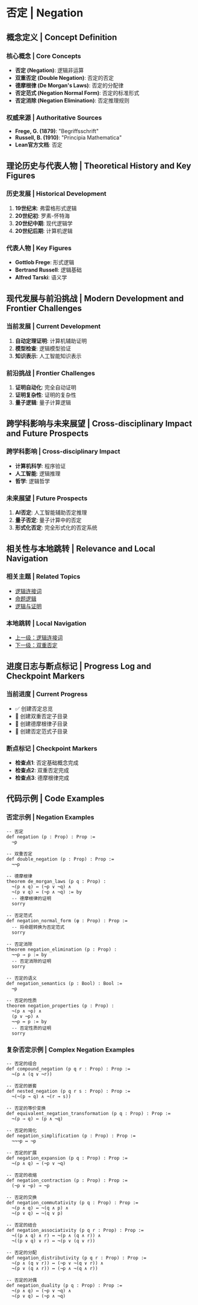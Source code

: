 # 否定 | Negation

## 概念定义 | Concept Definition

### 核心概念 | Core Concepts

- **否定 (Negation)**: 逻辑非运算
- **双重否定 (Double Negation)**: 否定的否定
- **德摩根律 (De Morgan's Laws)**: 否定的分配律
- **否定范式 (Negation Normal Form)**: 否定的标准形式
- **否定消除 (Negation Elimination)**: 否定推理规则

### 权威来源 | Authoritative Sources

- **Frege, G. (1879)**: "Begriffsschrift"
- **Russell, B. (1910)**: "Principia Mathematica"
- **Lean官方文档**: 否定

## 理论历史与代表人物 | Theoretical History and Key Figures

### 历史发展 | Historical Development

1. **19世纪末**: 弗雷格形式逻辑
2. **20世纪初**: 罗素-怀特海
3. **20世纪中期**: 现代逻辑学
4. **20世纪后期**: 计算机逻辑

### 代表人物 | Key Figures

- **Gottlob Frege**: 形式逻辑
- **Bertrand Russell**: 逻辑基础
- **Alfred Tarski**: 语义学

## 现代发展与前沿挑战 | Modern Development and Frontier Challenges

### 当前发展 | Current Development

1. **自动定理证明**: 计算机辅助证明
2. **模型检查**: 逻辑模型验证
3. **知识表示**: 人工智能知识表示

### 前沿挑战 | Frontier Challenges

1. **证明自动化**: 完全自动证明
2. **证明复杂性**: 证明的复杂性
3. **量子逻辑**: 量子计算逻辑

## 跨学科影响与未来展望 | Cross-disciplinary Impact and Future Prospects

### 跨学科影响 | Cross-disciplinary Impact

- **计算机科学**: 程序验证
- **人工智能**: 逻辑推理
- **哲学**: 逻辑哲学

### 未来展望 | Future Prospects

1. **AI否定**: 人工智能辅助否定推理
2. **量子否定**: 量子计算中的否定
3. **形式化否定**: 完全形式化的否定系统

## 相关性与本地跳转 | Relevance and Local Navigation

### 相关主题 | Related Topics

- [逻辑连接词](../01-总览.md)
- [命题逻辑](../../01-总览.md)
- [逻辑与证明](../../../01-总览.md)

### 本地跳转 | Local Navigation

- [上一级：逻辑连接词](../01-总览.md)
- [下一级：双重否定](02-双重否定/01-总览.md)

## 进度日志与断点标记 | Progress Log and Checkpoint Markers

### 当前进度 | Current Progress

- ✅ 创建否定总览
- 🔄 创建双重否定子目录
- 🔄 创建德摩根律子目录
- 🔄 创建否定范式子目录

### 断点标记 | Checkpoint Markers

- **检查点1**: 否定基础概念完成
- **检查点2**: 双重否定完成
- **检查点3**: 德摩根律完成

## 代码示例 | Code Examples

### 否定示例 | Negation Examples

```lean
-- 否定
def negation (p : Prop) : Prop :=
  ¬p

-- 双重否定
def double_negation (p : Prop) : Prop :=
  ¬¬p

-- 德摩根律
theorem de_morgan_laws (p q : Prop) :
  ¬(p ∧ q) ↔ (¬p ∨ ¬q) ∧
  ¬(p ∨ q) ↔ (¬p ∧ ¬q) := by
  -- 德摩根律的证明
  sorry

-- 否定范式
def negation_normal_form (φ : Prop) : Prop :=
  -- 将命题转换为否定范式
  sorry

-- 否定消除
theorem negation_elimination (p : Prop) :
  ¬¬p → p := by
  -- 否定消除的证明
  sorry

-- 否定的语义
def negation_semantics (p : Bool) : Bool :=
  ¬p

-- 否定的性质
theorem negation_properties (p : Prop) :
  ¬(p ∧ ¬p) ∧
  (p ∨ ¬p) ∧
  ¬¬p ↔ p := by
  -- 否定性质的证明
  sorry
```

### 复杂否定示例 | Complex Negation Examples

```lean
-- 否定的组合
def compound_negation (p q r : Prop) : Prop :=
  ¬(p ∧ (q ∨ ¬r))

-- 否定的嵌套
def nested_negation (p q r s : Prop) : Prop :=
  ¬(¬(p → q) ∧ ¬(r → s))

-- 否定的等价变换
def equivalent_negation_transformation (p q : Prop) : Prop :=
  ¬(p → q) ↔ (p ∧ ¬q)

-- 否定的简化
def negation_simplification (p : Prop) : Prop :=
  ¬¬¬p ↔ ¬p

-- 否定的扩展
def negation_expansion (p q : Prop) : Prop :=
  ¬(p ∧ q) → (¬p ∨ ¬q)

-- 否定的收缩
def negation_contraction (p : Prop) : Prop :=
  (¬p ∨ ¬p) → ¬p

-- 否定的交换
def negation_commutativity (p q : Prop) : Prop :=
  ¬(p ∧ q) ↔ ¬(q ∧ p) ∧
  ¬(p ∨ q) ↔ ¬(q ∨ p)

-- 否定的结合
def negation_associativity (p q r : Prop) : Prop :=
  ¬((p ∧ q) ∧ r) ↔ ¬(p ∧ (q ∧ r)) ∧
  ¬((p ∨ q) ∨ r) ↔ ¬(p ∨ (q ∨ r))

-- 否定的分配
def negation_distributivity (p q r : Prop) : Prop :=
  ¬(p ∧ (q ∨ r)) ↔ (¬p ∨ ¬(q ∨ r)) ∧
  ¬(p ∨ (q ∧ r)) ↔ (¬p ∧ ¬(q ∧ r))

-- 否定的对偶
def negation_duality (p q : Prop) : Prop :=
  ¬(p ∧ q) ↔ (¬p ∨ ¬q) ∧
  ¬(p ∨ q) ↔ (¬p ∧ ¬q)
```
